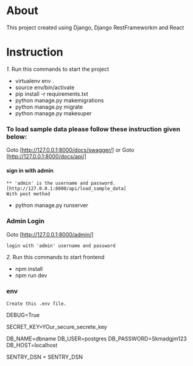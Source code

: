 # About

This project created using Django, Django RestFrameworkm and React

# Instruction

_1._ Run this commands to start the project

- virtualenv env .
- source env/bin/activate
- pip install -r requirements.txt
- python manage.py makemigrations
- python manage.py migrate
- python manage.py makesuper

### To load sample data please follow these instruction given below:

Goto [http://127.0.0.1:8000/docs/swagger/]
or
Goto [http://127.0.0.1:8000/docs/api/]

#### sign in with admin

    ** 'admin' is the username and password.
    [http://127.0.0.1:8000/api/load_sample_data]
    With post method

- python manage.py runserver

### Admin Login

Goto [http://127.0.0.1:8000/admin/]

    login with 'admin' username and password

_2._ Run this commands to start frontend

- npm install
- npm run dev

### env

    Create this .env file.

DEBUG=True

SECRET_KEY=YOur_secure_secrete_key

DB_NAME=dbname
DB_USER=postgres
DB_PASSWORD=Skmadgjm123
DB_HOST=localhost

SENTRY_DSN = SENTRY_DSN
